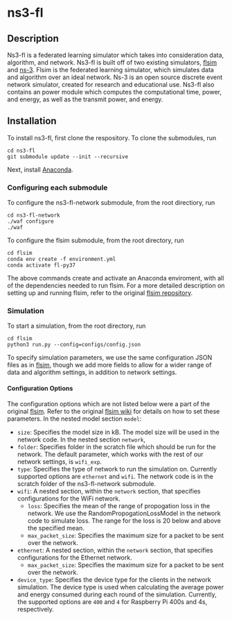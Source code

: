 # ns3-fl

## Description 
Ns3-fl is a federated learning simulator which takes into consideration data, algorithm, and network. Ns3-fl is built off of two existing simulators, [flsim](https://github.com/iQua/flsim) and [ns-3](https://www.nsnam.org). Flsim is the federated learning simulator, which simulates data and algorithm over an ideal network. Ns-3 is an open source discrete event network simulator, created for research and educational use. 
Ns3-fl also contains an power module which computes the computational time, power, and energy, as well as the transmit power, and energy. 

## Installation 
To install ns3-fl, first clone the respository. To clone the submodules, run 

    cd ns3-fl
    git submodule update --init --recursive
    
Next, install [Anaconda](https://www.anaconda.com/products/individual). 

### Configuring each submodule
To configure the ns3-fl-network submodule, from the root directiory, run
    
    cd ns3-fl-network
    ./waf configure
    ./waf
    
To configure the flsim submodule, from the root directory, run
    
    cd flsim
    conda env create -f environment.yml
    conda activate fl-py37
    
 The above commands create and activate an Anaconda enviroment, with all of the dependencies needed to run flsim. For a more detailed description on setting up and running flsim, refer to the original [flsim repository](https://github.com/iQua/flsim).
 
### Simulation 
To start a simulation, from the root directory, run 

    cd flsim
    python3 run.py --config=configs/config.json 
    
To specify simulation parameters, we use the same configuration JSON files as in [flsim](https://github.com/iQua/flsim), though we add more fields to allow for a wider range of data and algorithm settings, in addition to network settings. 

#### Configuration Options 
The configuration options which are not listed below were a part of the original [flsim](https://github.com/iQua/flsim). Refer to the original [flsim wiki](https://github.com/iQua/flsim/wiki/Configuration) for details on how to set these parameters. 
In the nested model section `model`: 
* `size`: Specifies the model size in kB. The model size will be used in the network code. 
In the nested section `network`, 
* `folder`: Specifies folder in the scratch file which should be run for the network. The default parameter, which works with the rest of our network settings, is `wifi_exp`. 
* `type`: Specifies the type of network to run the simulation on. Currently supported options are `ethernet` and `wifi`. The network code is in the scratch folder of the ns3-fl-network submodule. 
* `wifi`: A nested section, within the `network` section, that specifies configurations for the WiFi network. 
    * `loss`: Specifies the mean of the range of propogation loss in the network. We use the RandomPropogationLossModel in the network code to simulate loss. The range for the loss is 20 below and above the specified mean. 
    * `max_packet_size`: Specifies the maximum size for a packet to be sent over the network. 
* `ethernet`: A nested section, within the `network` section, that specifies configurations for the Ethernet network. 
    * `max_packet_size`: Specifies the maximum size for a packet to be sent over the network. 
* `device_type`: Specifies the device type for the clients in the network simulation. The device type is used when calculating the average power and energy consumed during each round of the simulation. Currently, the supported options are `400` and `4` for Raspberry Pi 400s and 4s, respectively.
